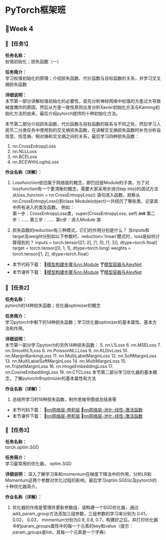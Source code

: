 # PyTorch框架班 

## 🎯Week 4

### 🛴【任务1】

**任务名称：**  
权值初始化；损失函数（一）

**任务简介：**  
学习权值初始化的原理；介绍损失函数、代价函数与目标函数的关系，并学习交叉熵损失函数

**详细说明：**  
本节第一部分讲解权值初始化的必要性，首先分析神经网络中权值的方差过大导致梯度爆炸的原因，然后从方差一致性原则出发分析Xavier初始化方法与Kaiming初始化方法的由来，最后介绍pytorch提供的十种初始化方法。

本节第二部分介绍损失函数、代价函数与目标函数的联系与不同之处，然后学习人民币二分类任务中使用到的交叉熵损失函数，在讲解交叉熵损失函数时补充分析自信息、信息熵、相对熵和交叉熵之间的关系，最后学习四种损失函数：
1. nn.CrossEntropyLoss
2. nn.NLLLoss
3. nn.BCELoss
4. nn.BCEWithLogitsLoss

**作业名称（详解）：**  
1. Lossfunction依旧属于网络层的概念，即仍旧是Module的子类，为了对lossfunction有一个更清晰的概念，需要大家采用步进(Step into)的调试方法从loss_functoin = nn.CrossEntropyLoss()  语句进入函数，观察从nn.CrossEntropyLoss()到class Module(object)一共经历了哪些类，记录其中所有进入的类及函数。
例如：  
第一步：CrossEntropyLoss类，super(CrossEntropyLoss, self).__init__
第二步：……
第三步：……
第n步：进入Module 类 

2. 损失函数的reduction有三种模式，它们的作用分别是什么？
当inputs和target及weight分别如以下参数时，reduction=’mean’模式时，loss是如何计算得到的？
inputs = torch.tensor([[1, 2], [1, 3], [1, 3]], dtype=torch.float)
target = torch.tensor([0, 1, 1], dtype=torch.long)
weights = torch.tensor([1, 2], dtype=torch.float）
- 本节代码下载：
🥛[模型构建步骤与nn.Module](https://github.com/JansonYuan/Pytorch-Camp/blob/master/%E4%BB%A3%E7%A0%81%E5%90%88%E9%9B%86/03-01-%E4%BB%A3%E7%A0%81-%E6%A8%A1%E5%9E%8B%E5%88%9B%E5%BB%BA%E6%AD%A5%E9%AA%A4%E4%B8%8Enn.Module/lesson-10-create_module.py)
🍸[模型容器与AlexNet](https://github.com/JansonYuan/Pytorch-Camp/blob/master/%E4%BB%A3%E7%A0%81%E5%90%88%E9%9B%86/03-02-%E4%BB%A3%E7%A0%81-%E6%A8%A1%E5%9E%8B%E5%AE%B9%E5%99%A8%E4%B8%8EAlexNet%E6%9E%84%E5%BB%BA/lesson-11-module_containers.py)
- 本节课件下载：
🥛[模型构建步骤与nn.Module](https://github.com/JansonYuan/Pytorch-Camp/blob/master/%E8%AF%BE%E4%BB%B6%E5%90%88%E9%9B%86/03-01-ppt--%E6%A8%A1%E5%9E%8B%E5%88%9B%E5%BB%BA%E6%AD%A5%E9%AA%A4%E4%B8%8Enn.Module.pdf)
🍸[模型容器与AlexNet](https://github.com/JansonYuan/Pytorch-Camp/blob/master/%E8%AF%BE%E4%BB%B6%E5%90%88%E9%9B%86/03-02-ppt-%E6%A8%A1%E5%9E%8B%E5%AE%B9%E5%99%A8%E4%B8%8EAlexNet%E6%9E%84%E5%BB%BA.pdf)
### 🛴【任务2】

**任务名称：**  
pytorch的14种损失函数；优化器optimizer的概念

**任务简介：**  
学习pytorch中剩下的14种损失函数；学习优化器optimizer的基本属性、基本方法和作用。

**详细说明：**  
本节第一部分学习pytorch的另外14种损失函数：
5. nn.L1Loss
6. nn.MSELoss
7. nn.SmoothL1Loss
8. nn.PoissonNLLLoss
9. nn.KLDivLoss
10. nn.MarginRankingLoss
11. nn.MultiLabelMarginLoss
12. nn.SoftMarginLoss
13. nn.MultiLabelSoftMarginLoss
14. nn.MultiMarginLoss
15. nn.TripletMarginLoss
16. nn.HingeEmbeddingLoss
17. nn.CosineEmbeddingLoss
18. nn.CTCLoss
本节第二部分学习优化器的基本概念，了解pytorch中optimizer的基本属性和方法 

**作业名称（详解）：**  
1. 总结所学习的18种损失函数，制作思维导图或总结表等

- 本节代码下载：
🍨[nn网络层-卷积层](https://github.com/JansonYuan/Pytorch-Camp/tree/master/%E4%BB%A3%E7%A0%81%E5%90%88%E9%9B%86/03-03-%E4%BB%A3%E7%A0%81-nn%E7%BD%91%E7%BB%9C%E5%B1%82-%E5%8D%B7%E7%A7%AF%E5%B1%82)
🍩[nn网络层-池化-线性-激活函数](https://github.com/JansonYuan/Pytorch-Camp/tree/master/%E4%BB%A3%E7%A0%81%E5%90%88%E9%9B%86/03-04-%E4%BB%A3%E7%A0%81-nn%E7%BD%91%E7%BB%9C%E5%B1%82-%E6%B1%A0%E5%8C%96-%E7%BA%BF%E6%80%A7-%E6%BF%80%E6%B4%BB%E5%87%BD%E6%95%B0)
- 本节课件下载：
🍨[nn网络层-卷积层](https://github.com/JansonYuan/Pytorch-Camp/blob/master/%E8%AF%BE%E4%BB%B6%E5%90%88%E9%9B%86/03-03-ppt-nn%E7%BD%91%E7%BB%9C%E5%B1%82-%E5%8D%B7%E7%A7%AF%E5%B1%82.pdf)
🍩[nn网络层-池化-线性-激活函数](https://github.com/JansonYuan/Pytorch-Camp/blob/master/%E8%AF%BE%E4%BB%B6%E5%90%88%E9%9B%86/03-04-ppt-nn%E7%BD%91%E7%BB%9C%E5%B1%82-%E6%B1%A0%E5%8C%96-%E7%BA%BF%E6%80%A7-%E6%BF%80%E6%B4%BB%E5%87%BD%E6%95%B0.pdf)

### 🛴【任务3】

**任务名称：**  
torch.optim.SGD

**任务简介：**  
学习最常用的优化器， optim.SGD

**详细说明：**
深入了解学习率和momentum在梯度下降法中的作用，分析LR和Momentum这两个参数对优化过程的影响，最后学习optim.SGD以及pytorch的十种优化器简介。

**作业名称（详解）：** 
1. 优化器的作用是管理并更新参数组，请构建一个SGD优化器，通过add_param_group方法添加三组参数，三组参数的学习率分别为 0.01， 0.02， 0.03， momentum分别为0.9, 0.8, 0.7，构建好之后，并打印优化器中的param_groups属性中的每一个元素的key和value（提示：param_groups是list，其每一个元素是一个字典）